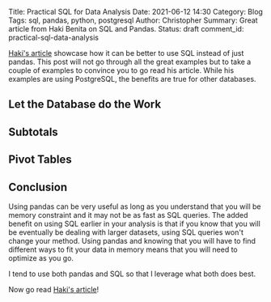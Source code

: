 Title: Practical SQL for Data Analysis 
Date: 2021-06-12 14:30
Category: Blog
Tags: sql, pandas, python, postgresql
Author: Christopher
Summary: Great article from Haki Benita on SQL and Pandas.
Status: draft
comment_id: practical-sql-data-analysis

[Haki's article](https://hakibenita.com/sql-for-data-analysis) showcase how it
can be better to use SQL instead of just pandas.
This post will not go through all the great examples but to take a couple of
examples to convince you to go read his article.
While his examples are using PostgreSQL, the benefits are true for other
databases.

## Let the Database do the Work

## Subtotals

## Pivot Tables

## Conclusion

Using pandas can be very useful as long as you understand that you will be
memory constraint and it may not be as fast as SQL queries.
The added benefit on using SQL earlier in your analysis is that if you know that
you will be eventually be dealing with larger datasets, using SQL queries won't
change your method.
Using pandas and knowing that you will have to find different ways to fit your
data in memory means that you will need to optimize as you go.

I tend to use both pandas and SQL so that I leverage what both does best.

Now go read [Haki's article](https://hakibenita.com/sql-for-data-analysis)!
